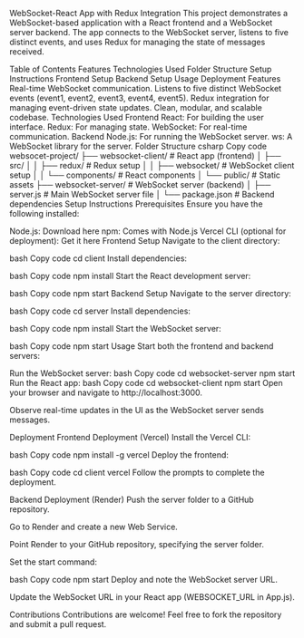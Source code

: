 WebSocket-React App with Redux Integration
This project demonstrates a WebSocket-based application with a React frontend and a WebSocket server backend. The app connects to the WebSocket server, listens to five distinct events, and uses Redux for managing the state of messages received.

Table of Contents
Features
Technologies Used
Folder Structure
Setup Instructions
Frontend Setup
Backend Setup
Usage
Deployment
Features
Real-time WebSocket communication.
Listens to five distinct WebSocket events (event1, event2, event3, event4, event5).
Redux integration for managing event-driven state updates.
Clean, modular, and scalable codebase.
Technologies Used
Frontend
React: For building the user interface.
Redux: For managing state.
WebSocket: For real-time communication.
Backend
Node.js: For running the WebSocket server.
ws: A WebSocket library for the server.
Folder Structure
csharp
Copy code
websocet-project/
├── websocket-client/             # React app (frontend)
│   ├── src/
│   │   ├── redux/      # Redux setup
│   │   ├── websocket/  # WebSocket client setup
│   │   └── components/ # React components
│   └── public/         # Static assets
├── websocket-server/             # WebSocket server (backend)
│   ├── server.js       # Main WebSocket server file
│   └── package.json    # Backend dependencies
Setup Instructions
Prerequisites
Ensure you have the following installed:

Node.js: Download here
npm: Comes with Node.js
Vercel CLI (optional for deployment): Get it here
Frontend Setup
Navigate to the client directory:

bash
Copy code
cd client
Install dependencies:

bash
Copy code
npm install
Start the React development server:

bash
Copy code
npm start
Backend Setup
Navigate to the server directory:

bash
Copy code
cd server
Install dependencies:

bash
Copy code
npm install
Start the WebSocket server:

bash
Copy code
npm start
Usage
Start both the frontend and backend servers:

Run the WebSocket server:
bash
Copy code
cd websocket-server
npm start
Run the React app:
bash
Copy code
cd websocket-client
npm start
Open your browser and navigate to http://localhost:3000.

Observe real-time updates in the UI as the WebSocket server sends messages.

Deployment
Frontend Deployment (Vercel)
Install the Vercel CLI:

bash
Copy code
npm install -g vercel
Deploy the frontend:

bash
Copy code
cd client
vercel
Follow the prompts to complete the deployment.

Backend Deployment (Render)
Push the server folder to a GitHub repository.

Go to Render and create a new Web Service.

Point Render to your GitHub repository, specifying the server folder.

Set the start command:

bash
Copy code
npm start
Deploy and note the WebSocket server URL.

Update the WebSocket URL in your React app (WEBSOCKET_URL in App.js).


Contributions
Contributions are welcome! Feel free to fork the repository and submit a pull request.
